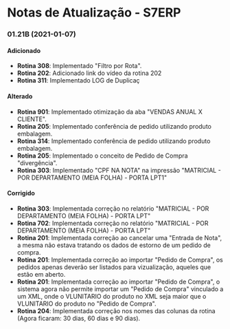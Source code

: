 # Notas de Atualização - S7ERP

### 01.21B (2021-01-07)

#### Adicionado

 * **Rotina 308**: Implementado "Filtro por Rota".
 * **Rotina 202**: Adicionado link do vídeo da rotina 202
 * **Rotina 311**: Implementado LOG de Duplicaç
  
 #### Alterado
 
 * **Rotina 901**: Implementado otimização da aba "VENDAS ANUAL X CLIENTE".
 * **Rotina 205**: Implementado conferência de pedido utilizando produto embalagem.
 * **Rotina 314**: Implementado conferência de pedido utilizando produto embalagem.
 * **Rotina 205**: Implementado o conceito de Pedido de Compra "divergência".
 * **Rotina 303**: Implementado "CPF NA NOTA" na impressão "MATRICIAL - POR DEPARTAMENTO (MEIA FOLHA) - PORTA LPT1"
 
  #### Corrigido
 
 * **Rotina 303**: Implementada correção no relatório "MATRICIAL - POR DEPARTAMENTO (MEIA FOLHA) - PORTA LPT"
 * **Rotina 702**: Implementada correção no relatório "MATRICIAL - POR DEPARTAMENTO (MEIA FOLHA) - PORTA LPT"
 * **Rotina 201**: Implementada correção ao cancelar uma "Entrada de Nota", a mesma não estava tratando os dados de estorno de um pedido de compra.
 * **Rotina 201**: Implementada correção ao importar "Pedido de Compra", os pedidos apenas deverão ser listados para vizualização, aqueles que estão em aberto.
 * **Rotina 201**: Implementada correção ao importar "Pedido de Compra", o sistema agora não permite importar um "Pedido de Compra" vinculado a um XML, onde o VLUNITARIO do produto no XML seja maior que o VLUNITARIO do produto no "Pedido de Compra".
 * **Rotina 204**: Implementada correção nos nomes das colunas da rotina (Agora ficaram: 30 dias, 60 dias e 90 dias).
